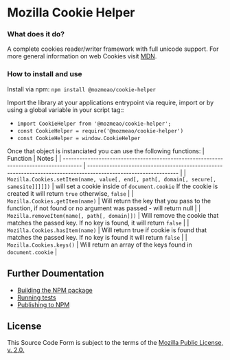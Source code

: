 # Mozilla Cookie Helper

### What does it do?

A complete cookies reader/writer framework with full unicode support. For more general information on web Cookies visit [MDN](https://developer.mozilla.org/en-US/docs/Web/API/document.cookie).

### How to install and use

Install via npm: `npm install @mozmeao/cookie-helper`

Import the library at your applications entrypoint via require, import or by using a global variable in your script tag::

-   `import CookieHelper from '@mozmeao/cookie-helper';`
-   `const CookieHelper = require('@mozmeao/cookie-helper')`
-   `const CookieHelper = window.CookieHelper`

Once that object is instanciated you can use the following functions:
| Function | Notes |
| ------------------------------------------------------------------------------------- | --------------------------------------------------------------------------------------------------------------- |
| `Mozilla.Cookies.setItem(name, value[, end[, path[, domain[, secure[, samesite]]]]])` | will set a cookie inside of `document.cookie` If the cookie is created it will return `true` otherwise, `false` |
| `Mozilla.Cookies.getItem(name)` | Will return the key that you pass to the function, if not found or no argument was passed - will return null |
| `Mozilla.removeItem(name[, path[, domain]])` | Will remove the cookie that matches the passed key. If no key is found, it will return `false` |
| `Mozilla.Cookies.hasItem(name)` | Will return true if cookie is found that matches the passed key. If no key is found it will return `false` |
| `Mozilla.Cookies.keys()` | Will return an array of the keys found in `document.cookie` |

## Further Doumentation

-   [Building the NPM package](docs/#building-the-npm-package)
-   [Running tests](docs/#running-tests)
-   [Publishing to NPM](docs/#publishing-to-npm)

## License

This Source Code Form is subject to the terms of the [Mozilla Public
License, v. 2.0.](http://mozilla.org/MPL/2.0/)
